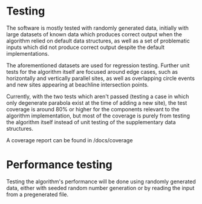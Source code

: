 # Testing

The software is mostly tested with randomly generated data, initially with large datasets of known data which produces correct output when the algorithm relied on default data structures, as well as a set of problematic inputs which did not produce correct output despite the default implementations.

The aforementioned datasets are used for regression testing. Further unit tests for the algorithm itself are focused around edge cases, such as horizontally and vertically parallel sites, as well as overlapping circle events and new sites appearing at beachline intersection points.

Currently, with the two tests which aren't passed (testing a case in which only degenerate parabola exist at the time of adding a new site), the test coverage is around 80% or higher for the components relevant to the algorithm implementation, but most of the coverage is purely from testing the algorithm itself instead of unit testing of the supplementary data structures.

A coverage report can be found in /docs/coverage

# Performance testing

Testing the algorithm's performance will be done using randomly generated data, either with seeded random number generation or by reading the input from a pregenerated file.